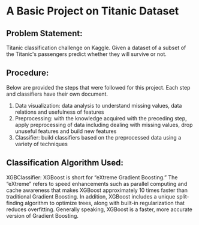 # A Basic Project on Titanic Dataset

## Problem Statement: <br>
Titanic classification challenge on Kaggle. Given a dataset of a subset of the Titanic's passengers predict whether they will survive or not.

## Procedure: <br>
Below are provided the steps that were followed for this project. Each step and classifiers have their own document.

1. Data visualization: data analysis to understand missing values, data relations and usefulness of features
2. Preprocessing: with the knowledge acquired with the preceding step, apply preprocessing of data including dealing with missing values, drop unuseful features and build new features
3. Classifier: build classifiers based on the preprocessed data using a variety of techniques

## Classification Algorithm Used: <br>
XGBClassifier: XGBoost is short for “eXtreme Gradient Boosting.” The “eXtreme” refers to speed enhancements such as parallel computing and cache awareness that makes XGBoost approximately 10 times faster than traditional Gradient Boosting. In addition, XGBoost includes a unique split-finding algorithm to optimize trees, along with built-in regularization that reduces overfitting. Generally speaking, XGBoost is a faster, more accurate version of Gradient Boosting.

